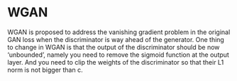 # WGAN

WGAN is proposed to address the vanishing gradient problem in the original GAN loss when the discriminator is way ahead of the generator. One thing to change in WGAN is that the output of the discriminator should be now ‘unbounded’, namely you need to remove the sigmoid function at the output layer. And you need to clip the weights of the discriminator so that their L1 norm is not bigger than c.
